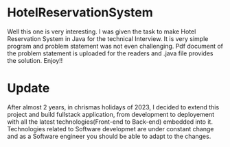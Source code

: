 # HotelReservationSystem


Well this one is very interesting. I was given the task to make Hotel Reservation System in Java for the technical Interview. It is very simple program and problem statement was not even challenging. Pdf document of the problem statement is uploaded for the readers and .java file provides the solution. Enjoy!!
# Update
After almost 2 years, in chrismas holidays of 2023, I decided to extend this project and build fullstack application, from development to deployement with all the latest technologies(Front-end to Back-end) embedded into it. Technologies related to Software developmet are under constant change and as a Software engineer you should be able to adapt to the changes. 